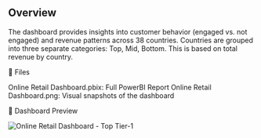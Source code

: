 ## Overview
The dashboard provides insights into customer behavior (engaged vs. not engaged) and revenue patterns across 38 countries.
Countries are grouped into three separate categories: Top, Mid, Bottom. This is based on total revenue by country.


📁 Files

Online Retail Dashboard.pbix: Full PowerBI Report
Online Retail Dashboard.png: Visual snapshots of the dashboard

📸 Dashboard Preview

![Online Retail Dashboard - Top Tier-1](https://github.com/user-attachments/assets/9741e11c-1316-4bf6-817f-bb3f15e431b3)
